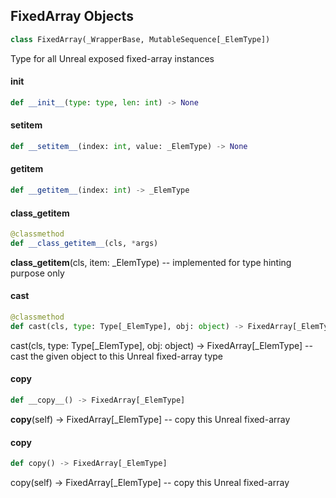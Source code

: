 ## FixedArray Objects

```python
class FixedArray(_WrapperBase, MutableSequence[_ElemType])
```

Type for all Unreal exposed fixed-array instances

<a id="unreal.FixedArray.__init__"></a>

#### __init__

```python
def __init__(type: type, len: int) -> None
```

<a id="unreal.FixedArray.__setitem__"></a>

#### __setitem__

```python
def __setitem__(index: int, value: _ElemType) -> None
```

<a id="unreal.FixedArray.__getitem__"></a>

#### __getitem__

```python
def __getitem__(index: int) -> _ElemType
```

<a id="unreal.FixedArray.__class_getitem__"></a>

#### __class_getitem__

```python
@classmethod
def __class_getitem__(cls, *args)
```

__class_getitem__(cls, item: _ElemType) -- implemented for type hinting purpose only

<a id="unreal.FixedArray.cast"></a>

#### cast

```python
@classmethod
def cast(cls, type: Type[_ElemType], obj: object) -> FixedArray[_ElemType]
```

cast(cls, type: Type[_ElemType], obj: object) -> FixedArray[_ElemType] -- cast the given object to this Unreal fixed-array type

<a id="unreal.FixedArray.__copy__"></a>

#### __copy__

```python
def __copy__() -> FixedArray[_ElemType]
```

__copy__(self) -> FixedArray[_ElemType] -- copy this Unreal fixed-array

<a id="unreal.FixedArray.copy"></a>

#### copy

```python
def copy() -> FixedArray[_ElemType]
```

copy(self) -> FixedArray[_ElemType] -- copy this Unreal fixed-array

<a id="unreal.Set"></a>